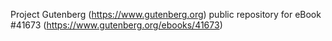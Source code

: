 Project Gutenberg (https://www.gutenberg.org) public repository for eBook #41673 (https://www.gutenberg.org/ebooks/41673)
